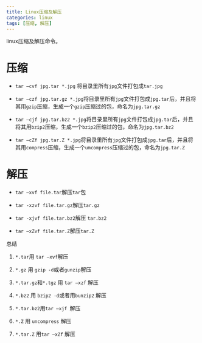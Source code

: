 ```yaml
---
title: Linux压缩及解压
categories: linux
tags: [压缩, 解压]
---
```


linux压缩及解压命令。

<!-- more -->

# 压缩

- `tar –cvf jpg.tar *.jpg` 将目录里所有`jpg`文件打包成`tar.jpg`

- `tar –czf jpg.tar.gz *.jpg`将目录里所有`jpg`文件打包成`jpg.tar`后，并且将其用`gzip`压缩，生成一个`gzip`压缩过的包，命名为`jpg.tar.gz`

- `tar –cjf jpg.tar.bz2 *.jpg`将目录里所有`jpg`文件打包成`jpg.tar`后，并且将其用`bzip2`压缩，生成一个`bzip2`压缩过的包，命名为`jpg.tar.bz2`

- `tar –cZf jpg.tar.Z *.jpg`将目录里所有`jpg`文件打包成`jpg.tar`后，并且将其用`compress`压缩，生成一个`umcompress`压缩过的包，命名为`jpg.tar.Z`

# 解压

- `tar –xvf file.tar`解压`tar`包

- `tar -xzvf file.tar.gz`解压`tar.gz`

- `tar -xjvf file.tar.bz2`解压 `tar.bz2`

- `tar –xZvf file.tar.Z`解压`tar.Z`

总结

1. `*.tar`用 `tar –xvf`解压

2. `*.gz` 用 `gzip -d`或者`gunzip`解压

3. `*.tar.gz`和`*.tgz` 用 `tar –xzf` 解压

4. `*.bz2` 用 `bzip2 -d`或者用`bunzip2` 解压

5. `*.tar.bz2`用`tar –xjf `解压

6. `*.Z` 用 `uncompress` 解压

7. `*.tar.Z` 用`tar –xZf` 解压